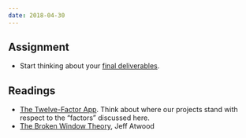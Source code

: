 ```yaml
---
date: 2018-04-30
---
```


## Assignment

* Start thinking about your [final deliverables](https://docs.google.com/document/d/e/2PACX-1vSKq4xW2AZ2JGRycM_wiK2re6ODed2skPJVSJTnF7xHkBgMtHrYSorDms5bmxuxNbiXlbnxYdeJjJLb/pub).

## Readings

* [The Twelve-Factor App](http://12factor.net/). Think about where our projects
  stand with respect to the “factors” discussed here.
* [The Broken Window Theory](https://blog.codinghorror.com/the-broken-window-theory/), Jeff Atwood
